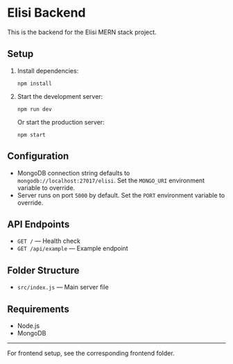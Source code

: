 # Elisi Backend

This is the backend for the Elisi MERN stack project.

## Setup

1. Install dependencies:
   ```
   npm install
   ```
2. Start the development server:
   ```
   npm run dev
   ```
   Or start the production server:
   ```
   npm start
   ```

## Configuration
- MongoDB connection string defaults to `mongodb://localhost:27017/elisi`. Set the `MONGO_URI` environment variable to override.
- Server runs on port `5000` by default. Set the `PORT` environment variable to override.

## API Endpoints
- `GET /` — Health check
- `GET /api/example` — Example endpoint

## Folder Structure
- `src/index.js` — Main server file

## Requirements
- Node.js
- MongoDB

---

For frontend setup, see the corresponding frontend folder.
